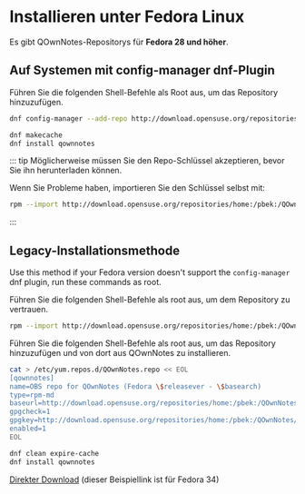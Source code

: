 # Installieren unter Fedora Linux

Es gibt QOwnNotes-Repositorys für **Fedora 28 und höher**.

## Auf Systemen mit config-manager dnf-Plugin

Führen Sie die folgenden Shell-Befehle als Root aus, um das Repository hinzuzufügen.

```bash
dnf config-manager --add-repo http://download.opensuse.org/repositories/home:/pbek:/QOwnNotes/Fedora_\$releasever/

dnf makecache
dnf install qownnotes
```

::: tip
Möglicherweise müssen Sie den Repo-Schlüssel akzeptieren, bevor Sie ihn herunterladen können.

Wenn Sie Probleme haben, importieren Sie den Schlüssel selbst mit:

```bash
rpm --import http://download.opensuse.org/repositories/home:/pbek:/QOwnNotes/Fedora_34/repodata/repomd.xml.key
```
:::

## Legacy-Installationsmethode

Use this method if your Fedora version doesn't support the `config-manager` dnf plugin, run these commands as root.

Führen Sie die folgenden Shell-Befehle als root aus, um dem Repository zu vertrauen.

```bash
rpm --import http://download.opensuse.org/repositories/home:/pbek:/QOwnNotes/Fedora_34/repodata/repomd.xml.key
```

Führen Sie die folgenden Shell-Befehle als root aus, um das Repository hinzuzufügen und von dort aus QOwnNotes zu installieren.

```bash
cat > /etc/yum.repos.d/QOwnNotes.repo << EOL
[qownnotes]
name=OBS repo for QOwnNotes (Fedora \$releasever - \$basearch)
type=rpm-md
baseurl=http://download.opensuse.org/repositories/home:/pbek:/QOwnNotes/Fedora_\$releasever/
gpgcheck=1
gpgkey=http://download.opensuse.org/repositories/home:/pbek:/QOwnNotes/Fedora_\$releasever/repodata/repomd.xml.key
enabled=1
EOL

dnf clean expire-cache
dnf install qownnotes
```

[Direkter Download](https://build.opensuse.org/package/binaries/home:pbek:QOwnNotes/desktop/Fedora_34) (dieser Beispiellink ist für Fedora 34)
